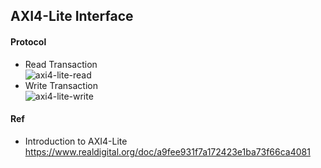 ## AXI4-Lite Interface

#### Protocol
- Read Transaction  
![axi4-lite-read](https://www.realdigital.org/img/c1fe3809e14e48fafe99944ac3b6c04c.png)
- Write Transaction  
![axi4-lite-write](https://www.realdigital.org/img/3da7b71713be69a857fceea56ab2aeff.png)

#### Ref
- Introduction to AXI4-Lite  
https://www.realdigital.org/doc/a9fee931f7a172423e1ba73f66ca4081  
